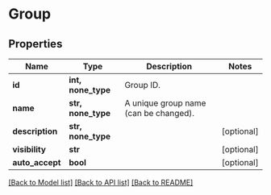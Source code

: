 # Group


## Properties
Name | Type | Description | Notes
------------ | ------------- | ------------- | -------------
**id** | **int, none_type** | Group ID. | 
**name** | **str, none_type** | A unique group name (can be changed). | 
**description** | **str, none_type** |  | [optional] 
**visibility** | **str** |  | [optional] 
**auto_accept** | **bool** |  | [optional] 

[[Back to Model list]](../README.md#documentation-for-models) [[Back to API list]](../README.md#documentation-for-api-endpoints) [[Back to README]](../README.md)


